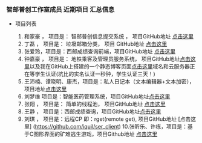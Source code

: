 ﻿### 智邮普创工作室成员 近期项目 汇总信息


- 项目列表 
 
  1. 和家豪 ， 项目是： 智邮普创信息提交系统 ， 项目GitHub地址 [点击这里](https://github.com/ZypcGroup/zypc_submit_info)
  2. 丁磊   ， 项目是： 垃圾邮箱分类，		项目 GitHub地址 [点击这里](https://github.com/MosBest/spam)
  3. 张爱玲，项目是：西邮成绩查询前端，项目GitHub地址 [点击这里](https://github.com/zhangailing/-.git)
  4. 钟嘉豪 ， 项目是： 地铁乘客及管理员服务系统， 项目GitHub地址[点击这里](https://github.com/ZJH9Rondo/learngit.git)以及我在GitHub上搭建的一个静态博客页面[点击这里](https://github.com/ZJH9Rondo/ZJH9Rondo.github.io.git)域名和云服务器正在等学生认证(坑比的实名认证一秒钟，学生认证三天！)
  5. 王沛楠、谭晓明、康杰，项目是：私人日记本（文本编辑器+文本加密），项目地址[点击这里](https://github.com/wildpener/learngit)
  6. 刘梦维 项目是：智能医药管理系统，项目GitHub地址[点击这里](https://github.com/fightingliumeng/Medical-management-system)
  7. 张翔 ， 项目是： 简单的线程池， 项目GitHub地址 [点击这里](https://github.com/ZXANG/first.git)
  8. 王静 ， 项目是：西邮成绩查询，项目GitHub地址[点击这里](https://github.com/Hypnosis123/Risystem)
  9. 刘琪 ， 项目是：远程CP 即：rget(remote get), 项目GitHub地址 [点击这里]
(https://github.com/iquil/ser_client)
  10.张昕乐、许栋，项目是：基于C图形界面的矿难逃生游戏，项目Github地址 [点击这里](https://github.com/zhangxxkl/learn) 
